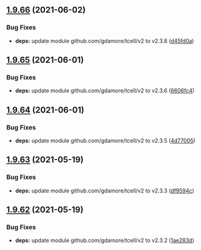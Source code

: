 ## [1.9.66](https://github.com/dds/aoc2020/compare/v1.9.65...v1.9.66) (2021-06-02)


### Bug Fixes

* **deps:** update module github.com/gdamore/tcell/v2 to v2.3.8 ([d45fd0a](https://github.com/dds/aoc2020/commit/d45fd0a47efa88562370af4cd731804cc8e84011))



## [1.9.65](https://github.com/dds/aoc2020/compare/v1.9.64...v1.9.65) (2021-06-01)


### Bug Fixes

* **deps:** update module github.com/gdamore/tcell/v2 to v2.3.6 ([6606fc4](https://github.com/dds/aoc2020/commit/6606fc4f673e54591ff02455b5a1bce04365830b))



## [1.9.64](https://github.com/dds/aoc2020/compare/v1.9.63...v1.9.64) (2021-06-01)


### Bug Fixes

* **deps:** update module github.com/gdamore/tcell/v2 to v2.3.5 ([4d77005](https://github.com/dds/aoc2020/commit/4d770054b0eaba85b03d17c9021b906f2d3f5d9d))



## [1.9.63](https://github.com/dds/aoc2020/compare/v1.9.62...v1.9.63) (2021-05-19)


### Bug Fixes

* **deps:** update module github.com/gdamore/tcell/v2 to v2.3.3 ([df9594c](https://github.com/dds/aoc2020/commit/df9594c8437a3ffb64c2cd9d31634700f7229891))



## [1.9.62](https://github.com/dds/aoc2020/compare/v1.9.61...v1.9.62) (2021-05-19)


### Bug Fixes

* **deps:** update module github.com/gdamore/tcell/v2 to v2.3.2 ([1ae283d](https://github.com/dds/aoc2020/commit/1ae283d11365d2fd0a187e47403c981cd44cc264))



